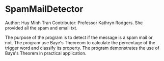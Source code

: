 # SpamMailDetector

Author: Huy Minh Tran
Contributor: Professor Kathryn Rodgers. She provided all the spam and email txt.

The purpose of the program is to detect if the message is a spam mail or not. The program use Baye's Theoreom to calculate the percentage of the trigger word and classify its property.
The program demonstrates the use of Baye's Theorem in practical application.
